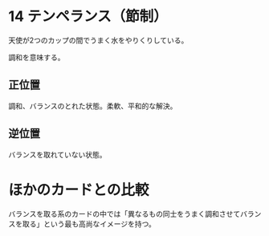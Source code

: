 # 14 テンペランス（節制）
天使が2つのカップの間でうまく水をやりくりしている。

調和を意味する。

## 正位置
調和、バランスのとれた状態。柔軟、平和的な解決。

## 逆位置
バランスを取れていない状態。

# ほかのカードとの比較
バランスを取る系のカードの中では「異なるもの同士をうまく調和させてバランスを取る」という最も高尚なイメージを持つ。
